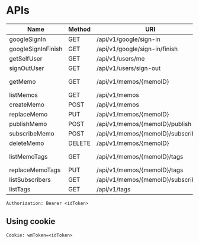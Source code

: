 # APIs

| Name               | Method | URI                                |   Authorization    |
| ------------------ | ------ | ---------------------------------- | :----------------: |
| googleSignIn       | GET    | /api/v1/google/sign-in             |         N          |
| googleSignInFinish | GET    | /api/v1/google/sign-in/finish      |         N          |
| getSelfUser        | GET    | /api/v1/users/me                   |         Y          |
| signOutUser        | GET    | /api/v1/users/sign-out             |         N          |
| getMemo            | GET    | /api/v1/memos/{memoID}             | Y (N if published) |
| listMemos          | GET    | /api/v1/memos                      |         Y          |
| createMemo         | POST   | /api/v1/memos                      |         Y          |
| replaceMemo        | PUT    | /api/v1/memos/{memoID}             |         Y          |
| publishMemo        | POST   | /api/v1/memos/{memoID}/publish     |         Y          |
| subscribeMemo      | POST   | /api/v1/memos/{memoID}/subscribe   |         Y          |
| deleteMemo         | DELETE | /api/v1/memos/{memoID}             |         Y          |
| listMemoTags       | GET    | /api/v1/memos/{memoID}/tags        | Y (N if published) |
| replaceMemoTags    | PUT    | /api/v1/memos/{memoID}/tags        |         Y          |
| listSubscribers    | GET    | /api/v1/memos/{memoID}/subscribers |         Y          |
| listTags           | GET    | /api/v1/tags                       |         Y          |

```
Authorization: Bearer <idToken>
```

## Using cookie
```
Cookie: wmToken=<idToken>
```

